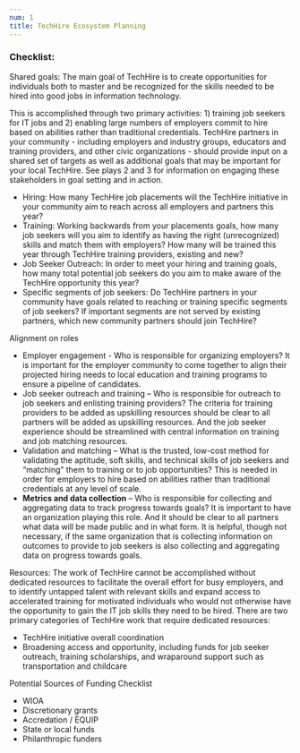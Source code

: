 ```yaml
---
num: 1
title: TechHire Ecosystem Planning
---
```


### Checklist:

<p class="expander" data-expander-target="#share-goals1">
  Shared goals: The main goal of TechHire is to create opportunities for individuals both to master and be recognized for the skills needed to be hired into good jobs in information technology.
</p>
<div id="share-goals1">
  <p>This is accomplished through two primary activities: 1) training job seekers for IT jobs and 2) enabling large numbers of employers commit to hire based on abilities rather than traditional credentials. TechHire partners in your community - including employers and industry groups, educators and training providers, and other civic organizations - should provide input on a shared set of targets as well as additional goals that may be important for your local TechHire. See plays 2 and 3 for information on engaging these stakeholders in goal setting and in action.</p>
  <ul id="share-goals1">
    <li>Hiring: How many TechHire job placements will the TechHire initiative in your community aim to reach across all employers and partners this year?</li>
    <li>Training: Working backwards from your placements goals, how many job seekers will you aim to identify as having the right (unrecognized) skills and match them with employers? How many will be trained this year through TechHire training providers, existing and new?</li>
    <li>Job Seeker Outreach: In order to meet your hiring and training goals, how many total potential job seekers do you aim to make aware of the TechHire opportunity this year?</li>
    <li>Specific segments of job seekers: Do TechHire partners in your community have goals related to reaching or training specific segments of job seekers? If important segments are not served by existing partners, which new community partners should join TechHire?</li>
  </ul>
</div>

<p class="expander" data-expander-target="#align-roles1">
  Alignment on roles
</p>
<ul id="align-roles1">
  <li>Employer engagement - Who is responsible for organizing employers? It is important for the employer community to come together to align their projected hiring needs to local education and training programs to ensure a pipeline of candidates.</li>
  <li>Job seeker outreach and training – Who is responsible for outreach to job seekers and enlisting training providers? The criteria for training providers to be added as upskilling resources should be clear to all partners will be added as upskilling resources. And the job seeker experience should be streamlined with central information on training and job matching resources.</li>
  <li>Validation and matching – What is the trusted, low-cost method for validating the aptitude, soft skills, and technical skills of job seekers and “matching” them to training or to job opportunities? This is needed in order for employers to hire based on abilities rather than traditional credentials at any level of scale.</li>
  <li><strong>Metrics and data collection</strong> – Who is responsible for collecting and aggregating data to track progress towards goals? It is important to have an organization playing this role. And it should be clear to all partners what data will be made public and in what form. It is helpful, though not necessary, if the same organization that is collecting information on outcomes to provide to job seekers is also collecting and aggregating data on progress towards goals.</li>
</ul>

<p class="expander" data-expander-target="#resources1">
  Resources: The work of TechHire cannot be accomplished without dedicated resources to facilitate the overall effort for busy employers, and to identify untapped talent with relevant skills and expand access to accelerated training for motivated individuals who would not otherwise have the opportunity to gain the IT job skills they need to be hired. There are two primary categories of TechHire work that require dedicated resources:
</p>
<ul id="resources1">
  <li>TechHire initiative overall coordination</li>
  <li>Broadening access and opportunity, including funds for job seeker outreach, training scholarships, and wraparound support such as transportation and childcare</li>
</ul>

<p class="expander" data-expander-target="#funding1">
  Potential Sources of Funding Checklist
</p>
<ul id="funding1">
  <li>WIOA</li>
  <li>Discretionary grants</li>
  <li>Accredation / EQUIP</li>
  <li>State or local funds</li>
  <li>Philanthropic funders</li>
</ul>
